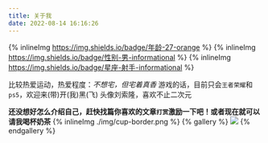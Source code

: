 ```yaml
---
title: 关于我
date: 2022-08-14 16:16:26
---
```


{% inlineImg https://img.shields.io/badge/年龄-27-orange %}
{% inlineImg https://img.shields.io/badge/性别-男-informational %}
{% inlineImg https://img.shields.io/badge/星座-射手-informational %}

比较热爱运动，热爱程度：*不想宅，但宅着真香*
游戏的话，目前只会`王者荣耀`和`ps5`，欢迎来(带)开(我)黑(飞)
头像刘索隆，喜欢不止二次元

**还没想好怎么介绍自己，赶快找篇你喜欢的文章`打赏`激励一下吧！或者现在就可以请我喝杯奶茶** {% inlineImg ./img/cup-border.png %}
{% gallery %}
![](./img/wechat.jpeg)
{% endgallery %}
